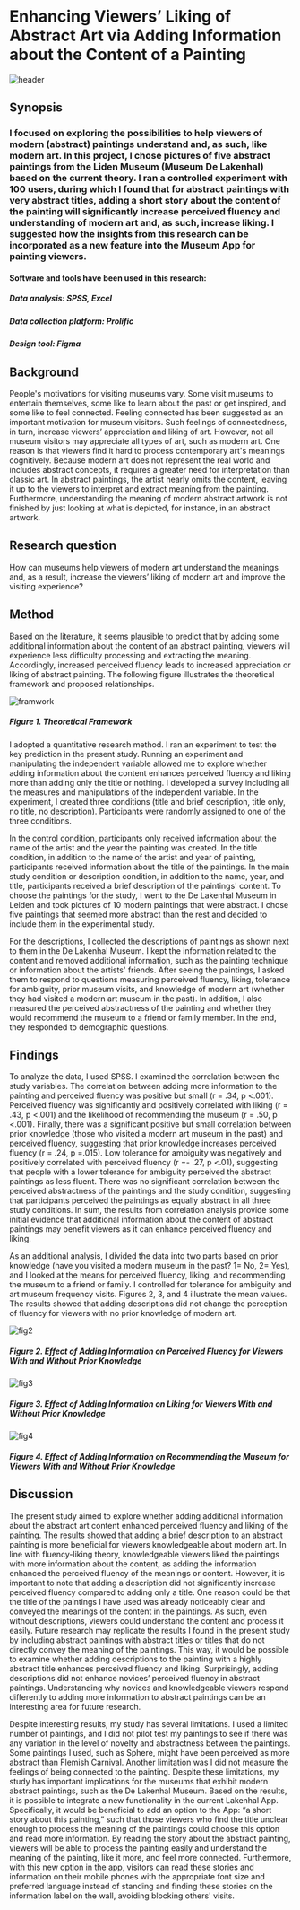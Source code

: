 # Enhancing Viewers’ Liking of Abstract Art via Adding Information about the Content of a Painting
![header](/Assets/Garden.jpg)
## Synopsis
### I focused on exploring the possibilities to help viewers of modern (abstract) paintings understand and, as such, like modern art. In this project, I chose pictures of five abstract paintings from the Liden Museum (Museum De Lakenhal) based on the current theory. I ran a controlled experiment with 100 users, during which I found that for abstract paintings with very abstract titles, adding a short story about the content of the painting will significantly increase perceived fluency and understanding of modern art and, as such, increase liking. I suggested how the insights from this research can be incorporated as a new feature into the Museum App for painting viewers.
#### Software and tools have been used in this research:
##### Data analysis: SPSS, Excel
##### Data collection platform: Prolific
##### Design tool: Figma
## Background
People's motivations for visiting museums vary. Some visit museums to entertain themselves, some like to learn about the past or get inspired, and some like to feel connected. Feeling connected has been suggested as an important motivation for museum visitors. Such feelings of connectedness, in turn, increase viewers’ appreciation and liking of art. However, not all museum visitors may appreciate all types of art, such as modern art. One reason is that viewers find it hard to process contemporary art's meanings cognitively. Because modern art does not represent the real world and includes abstract concepts, it requires a greater need for interpretation than classic art. In abstract paintings, the artist nearly omits the content, leaving it up to the viewers to interpret and extract meaning from the painting. Furthermore, understanding the meaning of modern abstract artwork is not finished by just looking at what is depicted, for instance, in an abstract artwork.
## Research question
How can museums help viewers of modern art understand the meanings and, as a result, increase the viewers’ liking of modern art and improve the visiting experience?
## Method
Based on the literature, it seems plausible to predict that by adding some additional information about the content of an abstract painting, viewers will experience less difficulty processing and extracting the meaning. Accordingly, increased perceived fluency leads to increased appreciation or liking of abstract painting. The following figure illustrates the theoretical framework and proposed relationships.

![framwork](/Assets/framwork.jpg) 
##### Figure 1. Theoretical Framework


I adopted a quantitative research method. I ran an experiment to test the key prediction in the present study. Running an experiment and manipulating the independent variable allowed me to explore whether adding information about the content enhances perceived fluency and liking more than adding only the title or nothing. I developed a survey including all the measures and manipulations of the independent variable. In the experiment, I created three conditions (title and brief description, title only, no title, no description). Participants were randomly assigned to one of the three conditions.

In the control condition, participants only received information about the name of the artist and the year the painting was created. In the title condition, in addition to the name of the artist and year of painting, participants received information about the title of the paintings. In the main study condition or description condition, in addition to the name, year, and title, participants received a brief description of the paintings' content. To choose the paintings for the study, I went to the De Lakenhal Museum in Leiden and took pictures of 10 modern paintings that were abstract. I chose five paintings that seemed more abstract than the rest and decided to include them in the experimental study.

For the descriptions, I collected the descriptions of paintings as shown next to them in the De Lakenhal Museum. I kept the information related to the content and removed additional information, such as the painting technique or information about the artists' friends. After seeing the paintings, I asked them to respond to questions measuring perceived fluency, liking, tolerance for ambiguity, prior museum visits, and knowledge of modern art (whether they had visited a modern art museum in the past). In addition, I also measured the perceived abstractness of the painting and whether they would recommend the museum to a friend or family member. In the end, they responded to demographic questions.
## Findings
To analyze the data, I used SPSS. I examined the correlation between the study variables. The correlation between adding more information to the painting and perceived fluency was positive but small (r = .34, p <.001). Perceived fluency was significantly and positively correlated with liking (r = .43, p <.001) and the likelihood of recommending the museum (r = .50, p <.001). Finally, there was a significant positive but small correlation between prior knowledge (those who visited a modern art museum in the past) and perceived fluency, suggesting that prior knowledge increases perceived fluency (r = .24, p =.015). Low tolerance for ambiguity was negatively and positively correlated with perceived fluency (r =- .27, p <.01), suggesting that people with a lower tolerance for ambiguity perceived the abstract paintings as less fluent. There was no significant correlation between the perceived abstractness of the paintings and the study condition, suggesting that participants perceived the paintings as equally abstract in all three study conditions. In sum, the results from correlation analysis provide some initial evidence that additional information about the content of abstract paintings may benefit viewers as it can enhance perceived fluency and liking.

As an additional analysis, I divided the data into two parts based on prior knowledge (have you visited a modern museum in the past? 1= No, 2= Yes), and I looked at the means for perceived fluency, liking, and recommending the museum to a friend or family. I controlled for tolerance for ambiguity and art museum frequency visits. Figures 2, 3, and 4 illustrate the mean values. The results showed that adding descriptions did not change the perception of fluency for viewers with no prior knowledge of modern art.

![fig2](/Assets/figur2.jpg)
##### Figure 2. Effect of Adding Information on Perceived Fluency for Viewers With and Without Prior Knowledge

![fig3](/Assets/figur3.jpg)
##### Figure 3. Effect of Adding Information on Liking for Viewers With and Without Prior Knowledge

![fig4](/Assets/figur4.jpg)
##### Figure 4. Effect of Adding Information on Recommending the Museum for Viewers With and Without Prior Knowledge
## Discussion
The present study aimed to explore whether adding additional information about the abstract art content enhanced perceived fluency and liking of the painting. The results showed that adding a brief description to an abstract painting is more beneficial for viewers knowledgeable about modern art. In line with fluency-liking theory, knowledgeable viewers liked the paintings with more information about the content, as adding the information enhanced the perceived fluency of the meanings or content. However, it is important to note that adding a description did not significantly increase perceived fluency compared to adding only a title. One reason could be that the title of the paintings I have used was already noticeably clear and conveyed the meanings of the content in the paintings. As such, even without descriptions, viewers could understand the content and process it easily. Future research may replicate the results I found in the present study by including abstract paintings with abstract titles or titles that do not directly convey the meaning of the paintings. This way, it would be possible to examine whether adding descriptions to the painting with a highly abstract title enhances perceived fluency and liking. Surprisingly, adding descriptions did not enhance novices’ perceived fluency in abstract paintings. Understanding why novices and knowledgeable viewers respond differently to adding more information to abstract paintings can be an interesting area for future research.

Despite interesting results, my study has several limitations. I used a limited number of paintings, and I did not pilot test my paintings to see if there was any variation in the level of novelty and abstractness between the paintings. Some paintings I used, such as Sphere, might have been perceived as more abstract than Flemish Carnival. Another limitation was I did not measure the feelings of being connected to the painting. Despite these limitations, my study has important implications for the museums that exhibit modern abstract paintings, such as the De Lakenhal Museum. Based on the results, it is possible to integrate a new functionality in the current Lakenhal App. Specifically, it would be beneficial to add an option to the App: “a short story about this painting,” such that those viewers who find the title unclear enough to process the meaning of the paintings could choose this option and read more information. By reading the story about the abstract painting, viewers will be able to process the painting easily and understand the meaning of the painting, like it more, and feel more connected. Furthermore, with this new option in the app, visitors can read these stories and information on their mobile phones with the appropriate font size and preferred language instead of standing and finding these stories on the information label on the wall, avoiding blocking others' visits.



















